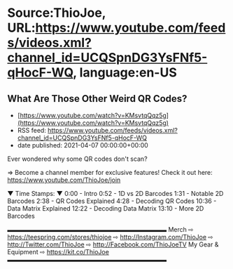 # Source:ThioJoe, URL:https://www.youtube.com/feeds/videos.xml?channel_id=UCQSpnDG3YsFNf5-qHocF-WQ, language:en-US

## What Are Those Other Weird QR Codes?
 - [https://www.youtube.com/watch?v=KMsvtqQqz5g](https://www.youtube.com/watch?v=KMsvtqQqz5g)
 - RSS feed: https://www.youtube.com/feeds/videos.xml?channel_id=UCQSpnDG3YsFNf5-qHocF-WQ
 - date published: 2021-04-07 00:00:00+00:00

Ever wondered why some QR codes don't scan?

⇒ Become a channel member for exclusive features! Check it out here: https://www.youtube.com/ThioJoe/join

▼ Time Stamps: ▼
0:00 - Intro
0:52 - 1D vs 2D Barcodes
1:31 - Notable 2D Barcodes
2:38 - QR Codes Explained
4:28 - Decoding QR Codes
10:36 - Data Matrix Explained
12:22 - Decoding Data Matrix 
13:10 - More 2D Barcodes

▬▬▬▬▬▬▬▬▬▬▬▬▬▬▬▬▬▬▬▬▬▬▬▬▬▬
Merch ⇨ https://teespring.com/stores/thiojoe
⇨ http://Instagram.com/ThioJoe
⇨ http://Twitter.com/ThioJoe
⇨ http://Facebook.com/ThioJoeTV
My Gear & Equipment ⇨ https://kit.co/ThioJoe
▬▬▬▬▬▬▬▬▬▬▬▬▬▬▬▬▬▬▬▬▬▬▬▬▬▬

